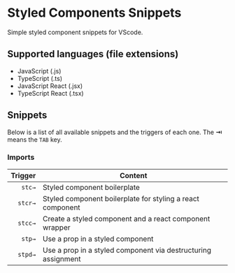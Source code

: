 # Styled Components Snippets

Simple styled component snippets for VScode.

## Supported languages (file extensions)

- JavaScript (.js)
- TypeScript (.ts)
- JavaScript React (.jsx)
- TypeScript React (.tsx)

## Snippets

Below is a list of all available snippets and the triggers of each one. The **⇥** means the `TAB` key.

### Imports

| Trigger | Content                                                       |
| ------: | ------------------------------------------------------------- |
|  `stc→` | Styled component boilerplate                                  |
| `stcr→` | Styled component boilerplate for styling a react component    |
| `stcc→` | Create a styled component and a react component wrapper       |
|  `stp→` | Use a prop in a styled component                              |
| `stpd→` | Use a prop in a styled component via destructuring assignment |
